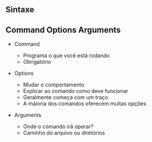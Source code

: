 ## Sintaxe
## Command Options Arguments

* Command
    - Programa o que você está rodando
    - Obrigatório

* Options
    - Mudar o comportamento
    - Explicar ao comando como deve funcionar
    - Geralmente começa com um traço
    - A maioria dos comandos oferecem muitas opções

* Arguments
    - Onde o comando irá operar?
    - Caminho do arquivo ou diretórios